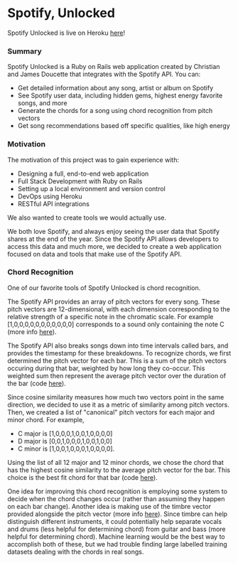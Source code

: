 # Spotify, Unlocked
Spotify Unlocked is live on Heroku [here](https://spotify-unlocked.herokuapp.com/)!

### Summary
Spotify Unlocked is a Ruby on Rails web application created by Christian and James Doucette that integrates with the Spotify API. You can:
- Get detailed information about any song, artist or album on Spotify
- See Spotify user data, including hidden gems, highest energy favorite songs, and more
- Generate the chords for a song using chord recognition from pitch vectors
- Get song recommendations based off specific qualities, like high energy

### Motivation
The motivation of this project was to gain experience with:
- Designing a full, end-to-end web application
- Full Stack Development with Ruby on Rails
- Setting up a local environment and version control
- DevOps using Heroku
- RESTful API integrations

We also wanted to create tools we would actually use.

We both love Spotify, and always enjoy seeing the user data that Spotify shares at the end of the year. Since the Spotify API allows developers to access this data and much more, we decided to create a web application focused on data and tools that make use of the Spotify API.

### Chord Recognition
One of our favorite tools of Spotify Unlocked is chord recognition.

The Spotify API provides an array of pitch vectors for every song. These pitch vectors are 12-dimensional, with each dimension corresponding to the relative strength of a specific note in the chromatic scale. For example [1,0,0,0,0,0,0,0,0,0,0,0] corresponds to a sound only containing the note C (more info [here](https://developer.spotify.com/documentation/web-api/reference/tracks/get-audio-analysis/#pitch)).

The Spotify API also breaks songs down into time intervals called bars, and provides the timestamp for these breakdowns. To recognize chords, we first determined the pitch vector for each bar. This is a sum of the pitch vectors occuring during that bar, weighted by how long they co-occur. This weighted sum then represent the average pitch vector over the duration of the bar (code [here](https://github.com/christian-doucette/cnjmusic/blob/895f84ae855e22a9aa3fcc07746472bfbbb61e9f/app/controllers/songs_controller.rb#L65)).

Since cosine similarity measures how much two vectors point in the same direction, we decided to use it as a metric of similarity among pitch vectors. Then, we created a list of "canonical" pitch vectors for each major and minor chord. For example,
- C major is [1,0,0,0,1,0,0,1,0,0,0,0]
- D major is [0,0,1,0,0,0,1,0,0,1,0,0]
- C minor is [1,0,0,1,0,0,0,1,0,0,0,0].

Using the list of all 12 major and 12 minor chords, we chose the chord that has the highest cosine similarity to the average pitch vector for the bar. This choice is the best fit chord for that bar (code [here](https://github.com/christian-doucette/cnjmusic/blob/895f84ae855e22a9aa3fcc07746472bfbbb61e9f/app/controllers/songs_controller.rb#L156)).

One idea for improving this chord recognition is employing some system to decide when the chord changes occur (rather than assuming they happen on each bar change). Another idea is making use of the timbre vector provided alongside the pitch vector (more info [here](https://developer.spotify.com/documentation/web-api/reference/tracks/get-audio-analysis/#timbre)). Since timbre can help distinguish different instruments, it could potentially help separate vocals and drums (less helpful for determining chord) from guitar and bass (more helpful for determining chord). Machine learning would be the best way to accomplish both of these, but we had trouble finding large labelled training datasets dealing with the chords in real songs.
